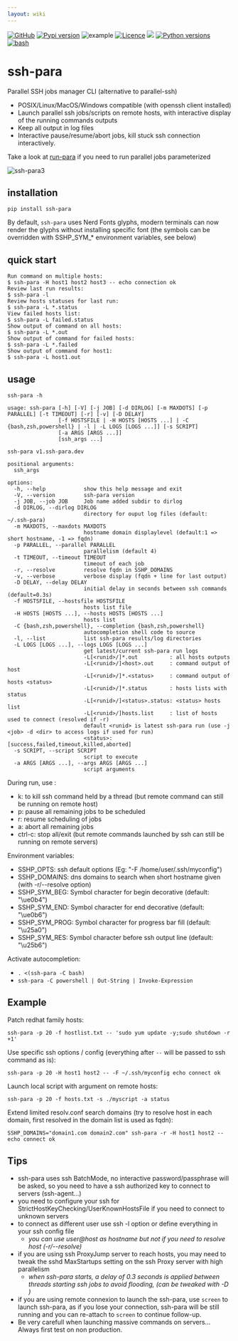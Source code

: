 ```yaml
---
layout: wiki
---
```

<style>
.container {                                                                                      max-width: 1300px;
}
</style>
[![GitHub](https://img.shields.io/badge/GitHub-joknarf%2Fssh--para-black?logo=github)](https://github.com/joknarf/ssh-para)
[![Pypi version](https://img.shields.io/pypi/v/ssh-para.svg?logo=pypi)](https://pypi.org/project/ssh-para/)
![example](https://github.com/joknarf/ssh-para/actions/workflows/python-publish.yml/badge.svg)
[![Licence](https://img.shields.io/badge/licence-MIT-blue.svg)](https://shields.io/)
[![](https://pepy.tech/badge/ssh-para)](https://pepy.tech/project/ssh-para)
[![Python versions](https://img.shields.io/badge/python-3.6+-blue.svg?logo=python)](https://shields.io/)
[![bash](https://img.shields.io/badge/OS-%20Windows%20|%20Linux%20|%20macOS%20...-blue.svg)]()



# ssh-para
Parallel SSH jobs manager CLI (alternative to parallel-ssh)

* POSIX/Linux/MacOS/Windows compatible (with openssh client installed)
* Launch parallel ssh jobs/scripts on remote hosts, with interactive display of the running commands outputs
* Keep all output in log files
* Interactive pause/resume/abort jobs, kill stuck ssh connection interactively.

Take a look at [run-para](https://github.com/joknarf/run-para) if you need to run parallel jobs parameterized

![ssh-para3](https://github.com/joknarf/ssh-para/assets/10117818/aef84de2-d15c-44f6-b6ff-74dc5f6f7b08)


## installation
```shell
pip install ssh-para
```
By default, `ssh-para` uses Nerd Fonts glyphs, modern terminals can now render the glyphs without installing specific font (the symbols can be overridden with SSHP_SYM_* environment variables, see below)

## quick start

```
Run command on multiple hosts:
$ ssh-para -H host1 host2 host3 -- echo connection ok
Review last run results:
$ ssh-para -l
Review hosts statuses for last run:
$ ssh-para -L *.status
View failed hosts list:
$ ssh-para -L failed.status
Show output of command on all hosts:
$ ssh-para -L *.out
Show output of command for failed hosts:
$ ssh-para -L *.failed
Show output of command for host1:
$ ssh-para -L host1.out
```

## usage
```
ssh-para -h
```
```
usage: ssh-para [-h] [-V] [-j JOB] [-d DIRLOG] [-m MAXDOTS] [-p PARALLEL] [-t TIMEOUT] [-r] [-v] [-D DELAY]
                [-f HOSTSFILE | -H HOSTS [HOSTS ...] | -C {bash,zsh,powershell} | -l | -L LOGS [LOGS ...]] [-s SCRIPT]
                [-a ARGS [ARGS ...]]
                [ssh_args ...]

ssh-para v1.ssh-para.dev

positional arguments:
  ssh_args

options:
  -h, --help            show this help message and exit
  -V, --version         ssh-para version
  -j JOB, --job JOB     Job name added subdir to dirlog
  -d DIRLOG, --dirlog DIRLOG
                        directory for ouput log files (default: ~/.ssh-para)
  -m MAXDOTS, --maxdots MAXDOTS
                        hostname domain displaylevel (default:1 => short hostname, -1 => fqdn)
  -p PARALLEL, --parallel PARALLEL
                        parallelism (default 4)
  -t TIMEOUT, --timeout TIMEOUT
                        timeout of each job
  -r, --resolve         resolve fqdn in SSHP_DOMAINS
  -v, --verbose         verbose display (fqdn + line for last output)
  -D DELAY, --delay DELAY
                        initial delay in seconds between ssh commands (default=0.3s)
  -f HOSTSFILE, --hostsfile HOSTSFILE
                        hosts list file
  -H HOSTS [HOSTS ...], --hosts HOSTS [HOSTS ...]
                        hosts list
  -C {bash,zsh,powershell}, --completion {bash,zsh,powershell}
                        autocompletion shell code to source
  -l, --list            list ssh-para results/log directories
  -L LOGS [LOGS ...], --logs LOGS [LOGS ...]
                        get latest/current ssh-para run logs
                        -L[<runid>/]*.out          : all hosts outputs
                        -L[<runid>/]<host>.out     : command output of host
                        -L[<runid>/]*.<status>     : command output of hosts <status>
                        -L[<runid>/]*.status       : hosts lists with status
                        -L[<runid>/]<status>.status: <status> hosts list
                        -L[<runid>/]hosts.list     : list of hosts used to connect (resolved if -r)
                        default <runid> is latest ssh-para run (use -j <job> -d <dir> to access logs if used for run)
                        <status>: [success,failed,timeout,killed,aborted]
  -s SCRIPT, --script SCRIPT
                        script to execute
  -a ARGS [ARGS ...], --args ARGS [ARGS ...]
                        script arguments
```    
During run, use :

* k: to kill ssh command held by a thread (but remote command can still be running on remote host)
* p: pause all remaining jobs to be scheduled
* r: resume scheduling of jobs
* a: abort all remaining jobs
* ctrl-c: stop all/exit (but remote commands launched by ssh can still be running on remote servers)

Environment variables:

* SSHP_OPTS: ssh default options (Eg: "-F /home/user/.ssh/myconfig")
* SSHP_DOMAINS: dns domains to search when short hostname given (with -r/--resolve option)
* SSHP_SYM_BEG: Symbol character for begin decorative (default: "\ue0b4")
* SSHP_SYM_END: Symbol character for end decorative (default: "\ue0b6")
* SSHP_SYM_PROG: Symbol character for progress bar fill (default: "\u25a0")
* SSHP_SYM_RES: Symbol character before ssh output line (default: "\u25b6")

Activate autocompletion:

* `. <(ssh-para -C bash)`
* `ssh-para -C powershell | Out-String | Invoke-Expression`

## Example

Patch redhat family hosts:
```shell
ssh-para -p 20 -f hostlist.txt -- 'sudo yum update -y;sudo shutdown -r +1'
```
Use specific ssh options / config (everything after `--` will be passed to ssh command as is):
```shell
ssh-para -p 20 -H host1 host2 -- -F ~/.ssh/myconfig echo connect ok
```
Launch local script with argument on remote hosts:
```shell
ssh-para -p 20 -f hosts.txt -s ./myscript -a status
```
Extend limited resolv.conf search domains (try to resolve host in each domain, first resolved in the domain list is used as fqdn):
```shell
SSHP_DOMAINS="domain1.com domain2.com" ssh-para -r -H host1 host2 -- echo connect ok
```

## Tips

* ssh-para uses ssh BatchMode, no interactive password/passphrase will be asked, so you need to have a ssh authorized key to connect to servers (ssh-agent...)
* you need to configure your ssh for StrictHostKeyChecking/UserKnownHostsFile if you need to connect to unknown servers
* to connect as different user use ssh -l option or define everything in your ssh config file
  * *you can use user@host as hostname but not if you need to resolve host (-r/--resolve)*
* if you are using ssh ProxyJump server to reach hosts, you may need to tweak the sshd MaxStartups setting on the ssh Proxy server with high parallelism
  * *when ssh-para starts, a delay of 0.3 seconds is applied between threads starting ssh jobs to avoid flooding, (can be tweaked with -D <delay>)*
* if you are using remote connexion to launch the ssh-para, use `screen` to launch ssh-para, as if you lose your connection, ssh-para will be still running and you can re-attach to `screen` to continue follow-up.
* Be very carefull when launching massive commands on servers... Always first test on non production.

